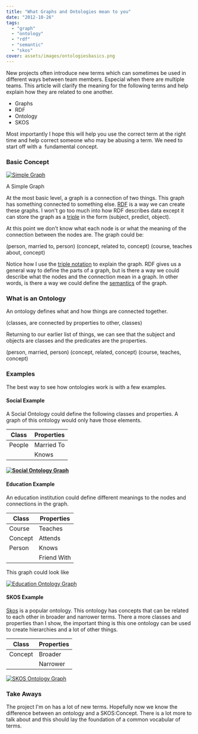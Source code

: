 ```yaml
---
title: "What Graphs and Ontologies mean to you"
date: "2012-10-26"
tags: 
  - "graph"
  - "ontology"
  - "rdf"
  - "semantic"
  - "skos"
cover: assets/images/ontologiesbasics.png
---
```


New projects often introduce new terms which can sometimes be used in different ways between team members. Especial when there are multiple teams. This article will clarify the meaning for the following terms and help explain how they are related to one another.

- Graphs
- RDF
- Ontology
- SKOS

Most importantly I hope this will help you use the correct term at the right time and help correct someone who may be abusing a term. We need to start off with a  fundamental concept.

### Basic Concept

[![Simple Graph](http://briglamoreaux.files.wordpress.com/2012/10/ontologiesbasics.png?w=351 "Simple Graph")](http://briglamoreaux.files.wordpress.com/2012/10/ontologiesbasics.png)

A Simple Graph

At the most basic level, a graph is a connection of two things. This graph has something connected to something else. [RDF](http://www.w3.org/RDF/) is a way we can create these graphs. I won't go too much into how RDF describes data except it can store the graph as a [triple](http://www.w3.org/TR/rdf-concepts/#section-triples) in the form (subject, predict, object).

At this point we don't know what each node is or what the meaning of the connection between the nodes are. The graph could be:

(person, married to, person)
(concept, related to, concept)
(course, teaches about, concept)

Notice how I use the [triple notation](http://www.w3.org/TR/rdf-concepts/#section-triples) to explain the graph. RDF gives us a general way to define the parts of a graph, but is there a way we could describe what the nodes and the connection mean in a graph. In other words, is there a way we could define the [semantics](http://en.wikipedia.org/wiki/Semantics) of the graph.

### What is an Ontology

An ontology defines what and how things are connected together.

(classes, are connected by properties to other, classes)

Returning to our earlier list of things, we can see that the subject and objects are classes and the predicates are the properties.

(person, married, person)
(concept, related, concept)
(course, teaches, concept)

### Examples

The best way to see how ontologies work is with a few examples.

#### Social Example

A Social Ontology could define the following classes and properties. A graph of this ontology would only have those elements.

| Class | Properties |
| --- | --- |
| People | Married To |
|  | Knows |

#### [![Social Ontology Graph](http://briglamoreaux.files.wordpress.com/2012/10/socialgraph1.png?w=300 "SocialGraph")](http://briglamoreaux.files.wordpress.com/2012/10/socialgraph1.png)

#### Education Example

An education institution could define different meanings to the nodes and connections in the graph.

| Class | Properties |
| --- | --- |
| Course | Teaches |
| Concept | Attends |
| Person | Knows |
|  | Friend With |

This graph could look like

[![Education Ontology Graph](http://briglamoreaux.files.wordpress.com/2012/10/educationgraph2.png?w=300 "EducationGraph")](http://briglamoreaux.files.wordpress.com/2012/10/educationgraph2.png)

#### SKOS Example

[Skos](http://www.w3.org/2004/02/skos/) is a popular ontology. This ontology has concepts that can be related to each other in broader and narrower terms. There a more classes and properties than I show, the important thing is this one ontology can be used to create hierarchies and a lot of other things.

| Class | Properties |
| --- | --- |
| Concept | Broader |
|  | Narrower |

[![SKOS Ontology Graph](http://briglamoreaux.files.wordpress.com/2012/10/skosgraph.png?w=274 "SKOSGraph")](http://briglamoreaux.files.wordpress.com/2012/10/skosgraph.png)

### Take Aways

The project I'm on has a lot of new terms. Hopefully now we know the difference between an ontology and a SKOS:Concept. There is a lot more to talk about and this should lay the foundation of a common vocabular of terms.
